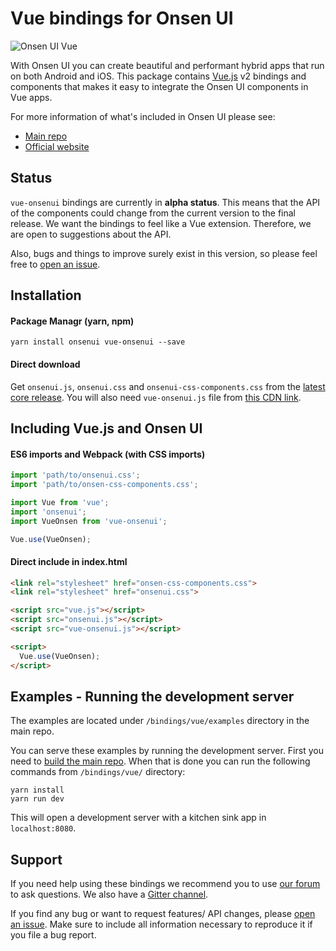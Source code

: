 # Vue bindings for Onsen UI

![Onsen UI Vue](https://cloud.githubusercontent.com/assets/6549462/18077336/e982c922-6ebf-11e6-895d-232357ff8f8c.png)

With Onsen UI you can create beautiful and performant hybrid apps that run on both Android and iOS. This package contains [Vue.js](https://vuejs.org) v2 bindings and components that makes it easy to integrate the Onsen UI components in Vue apps.

For more information of what's included in Onsen UI please see:

* [Main repo](https://github.com/OnsenUI/OnsenUI)
* [Official website](https://onsen.io/)

## Status

`vue-onsenui` bindings are currently in **alpha status**. This means that the API of the components could change from the current version to the final release. We want the bindings to feel like a Vue extension. Therefore, we are open to suggestions about the API.

Also, bugs and things to improve surely exist in this version, so please feel free to [open an issue](https://github.com/OnsenUI/OnsenUI/issues).

## Installation

#### Package Managr (yarn, npm)

```
yarn install onsenui vue-onsenui --save
```

#### Direct download

Get `onsenui.js`, `onsenui.css` and `onsenui-css-components.css` from the [latest core release](https://github.com/OnsenUI/OnsenUI-dist/releases). You will also need `vue-onsenui.js` file from [this CDN link](https://unpkg.com/vue-onsenui).

## Including Vue.js and Onsen UI

#### ES6 imports and Webpack (with CSS imports)

```javascript
import 'path/to/onsenui.css';
import 'path/to/onsen-css-components.css';

import Vue from 'vue';
import 'onsenui';
import VueOnsen from 'vue-onsenui';

Vue.use(VueOnsen);
```

#### Direct include in index.html

```html
<link rel="stylesheet" href="onsen-css-components.css">
<link rel="stylesheet" href="onsenui.css">

<script src="vue.js"></script>
<script src="onsenui.js"></script>
<script src="vue-onsenui.js"></script>

<script>
  Vue.use(VueOnsen);
</script>
```

## Examples - Running the development server

The examples are located under `/bindings/vue/examples` directory in the main repo.

You can serve these examples by running the development server. First you need to [build the main repo](https://github.com/OnsenUI/OnsenUI#how-to-manually-build-this-project). When that is done you can run the following commands from `/bindings/vue/` directory:

```
yarn install
yarn run dev
```

This will open a development server with a kitchen sink app in `localhost:8080`.

## Support

If you need help using these bindings we recommend you to use [our forum](https://community.onsen.io/) to ask questions. We also have a [Gitter channel](https://gitter.im/OnsenUI/OnsenUI).

If you find any bug or want to request features/ API changes, please [open an issue](https://github.com/OnsenUI/OnsenUI/issues). Make sure to include all information necessary to reproduce it if you file a bug report.
